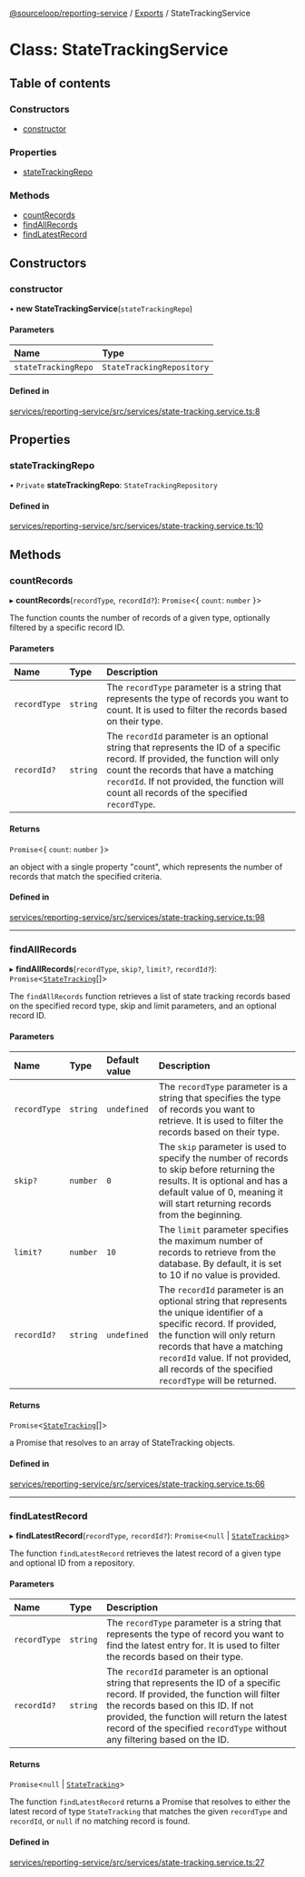 [@sourceloop/reporting-service](../README.md) / [Exports](../modules.md) / StateTrackingService

# Class: StateTrackingService

## Table of contents

### Constructors

- [constructor](StateTrackingService.md#constructor)

### Properties

- [stateTrackingRepo](StateTrackingService.md#statetrackingrepo)

### Methods

- [countRecords](StateTrackingService.md#countrecords)
- [findAllRecords](StateTrackingService.md#findallrecords)
- [findLatestRecord](StateTrackingService.md#findlatestrecord)

## Constructors

### constructor

• **new StateTrackingService**(`stateTrackingRepo`)

#### Parameters

| Name | Type |
| :------ | :------ |
| `stateTrackingRepo` | `StateTrackingRepository` |

#### Defined in

[services/reporting-service/src/services/state-tracking.service.ts:8](https://github.com/sourcefuse/loopback4-microservice-catalog/blob/93a7f917/services/reporting-service/src/services/state-tracking.service.ts#L8)

## Properties

### stateTrackingRepo

• `Private` **stateTrackingRepo**: `StateTrackingRepository`

#### Defined in

[services/reporting-service/src/services/state-tracking.service.ts:10](https://github.com/sourcefuse/loopback4-microservice-catalog/blob/93a7f917/services/reporting-service/src/services/state-tracking.service.ts#L10)

## Methods

### countRecords

▸ **countRecords**(`recordType`, `recordId?`): `Promise`<{ `count`: `number`  }\>

The function counts the number of records of a given type, optionally filtered by a specific
record ID.

#### Parameters

| Name | Type | Description |
| :------ | :------ | :------ |
| `recordType` | `string` | The `recordType` parameter is a string that represents the type of records you want to count. It is used to filter the records based on their type. |
| `recordId?` | `string` | The `recordId` parameter is an optional string that represents the ID of a specific record. If provided, the function will only count the records that have a matching `recordId`. If not provided, the function will count all records of the specified `recordType`. |

#### Returns

`Promise`<{ `count`: `number`  }\>

an object with a single property "count", which represents the number of records that
match the specified criteria.

#### Defined in

[services/reporting-service/src/services/state-tracking.service.ts:98](https://github.com/sourcefuse/loopback4-microservice-catalog/blob/93a7f917/services/reporting-service/src/services/state-tracking.service.ts#L98)

___

### findAllRecords

▸ **findAllRecords**(`recordType`, `skip?`, `limit?`, `recordId?`): `Promise`<[`StateTracking`](StateTracking.md)[]\>

The `findAllRecords` function retrieves a list of state tracking records based on the specified
record type, skip and limit parameters, and an optional record ID.

#### Parameters

| Name | Type | Default value | Description |
| :------ | :------ | :------ | :------ |
| `recordType` | `string` | `undefined` | The `recordType` parameter is a string that specifies the type of records you want to retrieve. It is used to filter the records based on their type. |
| `skip?` | `number` | `0` | The `skip` parameter is used to specify the number of records to skip before returning the results. It is optional and has a default value of 0, meaning it will start returning records from the beginning. |
| `limit?` | `number` | `10` | The `limit` parameter specifies the maximum number of records to retrieve from the database. By default, it is set to 10 if no value is provided. |
| `recordId?` | `string` | `undefined` | The `recordId` parameter is an optional string that represents the unique identifier of a specific record. If provided, the function will only return records that have a matching `recordId` value. If not provided, all records of the specified `recordType` will be returned. |

#### Returns

`Promise`<[`StateTracking`](StateTracking.md)[]\>

a Promise that resolves to an array of StateTracking objects.

#### Defined in

[services/reporting-service/src/services/state-tracking.service.ts:66](https://github.com/sourcefuse/loopback4-microservice-catalog/blob/93a7f917/services/reporting-service/src/services/state-tracking.service.ts#L66)

___

### findLatestRecord

▸ **findLatestRecord**(`recordType`, `recordId?`): `Promise`<``null`` \| [`StateTracking`](StateTracking.md)\>

The function `findLatestRecord` retrieves the latest record of a given type and optional ID from a
repository.

#### Parameters

| Name | Type | Description |
| :------ | :------ | :------ |
| `recordType` | `string` | The `recordType` parameter is a string that represents the type of record you want to find the latest entry for. It is used to filter the records based on their type. |
| `recordId?` | `string` | The `recordId` parameter is an optional string that represents the ID of a specific record. If provided, the function will filter the records based on this ID. If not provided, the function will return the latest record of the specified `recordType` without any filtering based on the ID. |

#### Returns

`Promise`<``null`` \| [`StateTracking`](StateTracking.md)\>

The function `findLatestRecord` returns a Promise that resolves to either the latest
record of type `StateTracking` that matches the given `recordType` and `recordId`, or `null` if no
matching record is found.

#### Defined in

[services/reporting-service/src/services/state-tracking.service.ts:27](https://github.com/sourcefuse/loopback4-microservice-catalog/blob/93a7f917/services/reporting-service/src/services/state-tracking.service.ts#L27)
